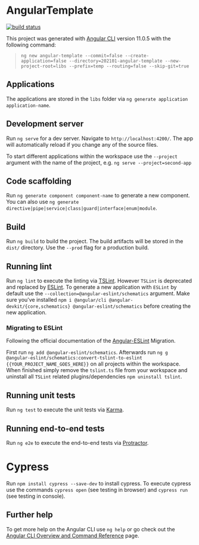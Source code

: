 # AngularTemplate

[![build status](https://github.com/otterwhisperer/202101-angular-template/workflows/Build/badge.svg)](https://github.com/otterwhisperer/202101-angular-template/actions)

This project was generated with [Angular CLI](https://github.com/angular/angular-cli) version 11.0.5 with the following command:

> ```ng new angular-template --commit=false --create-application=false --directory=202101-angular-template --new-project-root=libs --prefix=temp --routing=false --skip-git=true```

## Applications

The applications are stored in the `libs` folder via `ng generate application application-name`.

## Development server

Run `ng serve` for a dev server. Navigate to `http://localhost:4200/`. The app will automatically reload if you change any of the source files.

To start different applications within the workspace use the `--project` argument with the name of the project, e.g. `ng serve --project=second-app`

## Code scaffolding

Run `ng generate component component-name` to generate a new component. You can also use `ng generate directive|pipe|service|class|guard|interface|enum|module`.

## Build

Run `ng build` to build the project. The build artifacts will be stored in the `dist/` directory. Use the `--prod` flag for a production build.

## Running lint

Run `ng lint` to execute the linting via [TSLint](https://github.com/palantir/tslint). However `TSLint` is deprecated and replaced by [ESLint](https://github.com/eslint/eslint). To generate a new application with `ESLint` by default use the `--collection=@angular-eslint/schematics` argument. Make sure you've installed `npm i @angular/cli @angular-devkit/{core,schematics} @angular-eslint/schematics` before creating the new application.

### Migrating to ESLint

Following the official documentation of the [Angular-ESLint](https://github.com/angular-eslint/angular-eslint#migrating-an-angular-cli-project-from-codelyzer-and-tslint) Migration.

First run `ng add @angular-eslint/schematics`. Afterwards run `ng g @angular-eslint/schematics:convert-tslint-to-eslint {{YOUR_PROJECT_NAME_GOES_HERE}}` on all projects within the workspace. When finished simply remove the `tslint.ts` file from your workspace and uninstall all `TSLint` related plugins/dependencies `npm uninstall tslint`.

## Running unit tests

Run `ng test` to execute the unit tests via [Karma](https://karma-runner.github.io).

## Running end-to-end tests

Run `ng e2e` to execute the end-to-end tests via [Protractor](http://www.protractortest.org/).

# Cypress
Run `npm install cypress --save-dev` to install cypress. To execute cypress use the commands `cypress open` (see testing in browser) and `cypress run` (see testing in console).

## Further help

To get more help on the Angular CLI use `ng help` or go check out the [Angular CLI Overview and Command Reference](https://angular.io/cli) page.
